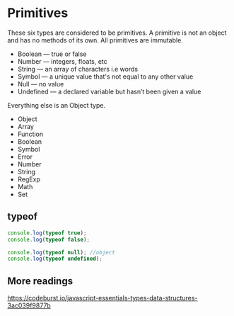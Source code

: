 # Primitives

These six types are considered to be primitives. A primitive is not an object and has no methods of its own. All primitives are immutable.

- Boolean — true or false
- Number — integers, floats, etc
- String — an array of characters i.e words
- Symbol — a unique value that's not equal to any other value
- Null — no value
- Undefined — a declared variable but hasn’t been given a value

Everything else is an Object type.

- Object
- Array
- Function
- Boolean
- Symbol
- Error
- Number
- String
- RegExp
- Math
- Set

## typeof

```js
console.log(typeof true);
console.log(typeof false);

console.log(typeof null); //object
console.log(typeof undefined);
```

## More readings

<https://codeburst.io/javascript-essentials-types-data-structures-3ac039f9877b>
